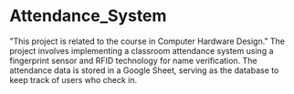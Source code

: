 # Attendance_System
"This project is related to the course in Computer Hardware Design."
The project involves implementing a classroom attendance system using a fingerprint sensor and RFID technology for name verification. The attendance data is stored in a Google Sheet, serving as the database to keep track of users who check in.
